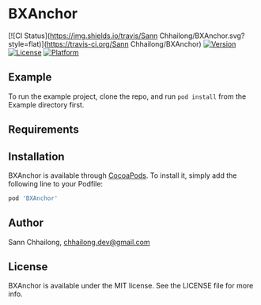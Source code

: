 # BXAnchor

[![CI Status](https://img.shields.io/travis/Sann Chhailong/BXAnchor.svg?style=flat)](https://travis-ci.org/Sann Chhailong/BXAnchor)
[![Version](https://img.shields.io/cocoapods/v/BXAnchor.svg?style=flat)](https://cocoapods.org/pods/BXAnchor)
[![License](https://img.shields.io/cocoapods/l/BXAnchor.svg?style=flat)](https://cocoapods.org/pods/BXAnchor)
[![Platform](https://img.shields.io/cocoapods/p/BXAnchor.svg?style=flat)](https://cocoapods.org/pods/BXAnchor)

## Example

To run the example project, clone the repo, and run `pod install` from the Example directory first.

## Requirements

## Installation

BXAnchor is available through [CocoaPods](https://cocoapods.org). To install
it, simply add the following line to your Podfile:

```ruby
pod 'BXAnchor'
```

## Author

Sann Chhailong, chhailong.dev@gmail.com

## License

BXAnchor is available under the MIT license. See the LICENSE file for more info.
